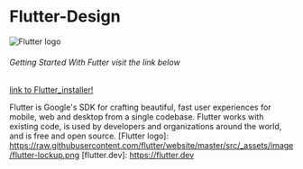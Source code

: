 # Flutter-Design
![Flutter logo](flutter.dev)


###### Getting Started With Futter *visit the link below*
[link to Flutter_installer!](https://github.com/sampathbalivada/flutter_installer)


Flutter is Google's SDK for crafting beautiful, fast user experiences for
mobile, web and desktop from a single codebase. Flutter works with existing
code, is used by developers and organizations around the world, and is free
and open source.
[Flutter logo]: https://raw.githubusercontent.com/flutter/website/master/src/_assets/image/flutter-lockup.png
[flutter.dev]: https://flutter.dev
